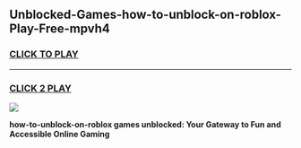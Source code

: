 
## Unblocked-Games-how-to-unblock-on-roblox-Play-Free-mpvh4
<h3>
<a href="https://premium76.site?title=how-to-unblock-on-roblox&ref=10A">CLICK TO PLAY</a></h3>
<hr>

<h3>
<a href="https://premium76.site?title=how-to-unblock-on-roblox&ref=10A">CLICK 2 PLAY</a>
  
</h3>

<a href="https://premium76.site?title=how-to-unblock-on-roblox&ref=10A"><img src="https://clearcache.store/games.png"></a>


**how-to-unblock-on-roblox games unblocked: Your Gateway to Fun and Accessible Online Gaming**
